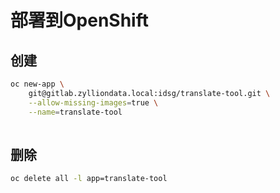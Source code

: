 # 部署到OpenShift

## 创建

```bash
oc new-app \
    git@gitlab.zylliondata.local:idsg/translate-tool.git \
    --allow-missing-images=true \
    --name=translate-tool
    
```

## 删除

```bash
oc delete all -l app=translate-tool

```